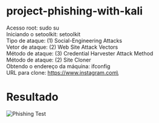 # project-phishing-with-kali

Acesso root: sudo su\
Iniciando o setoolkit: setoolkit\
Tipo de ataque: (1) Social-Engineering Attacks\
Vetor de ataque: (2) Web Site Attack Vectors\
Método de ataque: (3) Credential Harvester Attack Method \
Método de ataque: (2) Site Cloner\
Obtendo o endereço da máquina: ifconfig\
URL para clone: https://www.instagram.com\

# Resultado

![Phishing Test](https://github.com/user-attachments/assets/f188b580-2530-40e8-acdc-60e2826a4caf)

